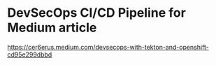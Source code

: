 # DevSecOps CI/CD Pipeline for Medium article
https://cer6erus.medium.com/devsecops-with-tekton-and-openshift-cd95e299dbbd
